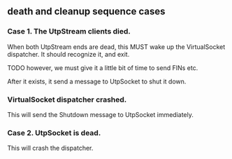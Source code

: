 ## death and cleanup sequence cases

### Case 1. The UtpStream clients died.

When both UtpStream ends are dead, this MUST wake up the VirtualSocket dispatcher.
It should recognize it, and exit.

TODO however, we must give it a little bit of time to send FINs etc.

After it exists, it send a message to UtpSocket to shut it down.

### VirtualSocket dispatcher crashed.
This will send the Shutdown message to UtpSocket immediately.

### Case 2. UtpSocket is dead.

This will crash the dispatcher.
